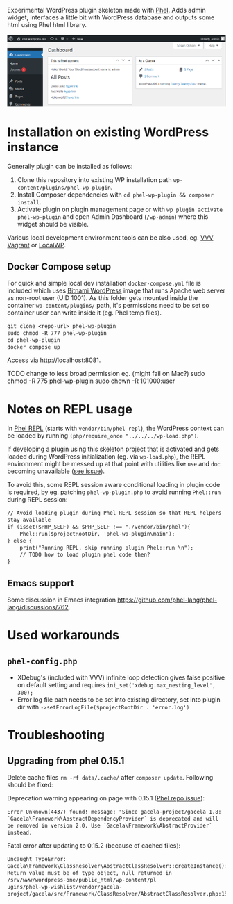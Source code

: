 Experimental WordPress plugin skeleton made with [Phel](https://phel-lang.org/).
Adds admin widget, interfaces a little bit with WordPress database and outputs some html using Phel html library.

![Image of WordPress 6.6.1 Admin Dashboard with this plugin installed](demo.png "WordPress 6.6.1 Admin Dashboard with this plugin installed")

# Installation on existing WordPress instance

Generally plugin can be installed as follows:

1) Clone this repository into existing WP installation path `wp-content/plugins/phel-wp-plugin`.
2) Install Composer dependencies with `cd phel-wp-plugin && composer install`.
3) Activate plugin on plugin management page or with `wp plugin activate phel-wp-plugin` and open Admin Dashboard (`/wp-admin`) where this widget should be visible.

Various local development environment tools can be also used, eg. [VVV Vagrant](https://varyingvagrantvagrants.org/) or [LocalWP](https://localwp.com/).

## Docker Compose setup

For quick and simple local dev installation `docker-compose.yml` file is included which uses [Bitnami WordPress](https://hub.docker.com/r/bitnami/wordpress/) image that runs Apache web server as non-root user (UID 1001). As this folder gets mounted inside the container `wp-content/plugins/` path, it's permissions need to be set  so container user can write inside it (eg. Phel temp files).

```
git clone <repo-url> phel-wp-plugin
sudo chmod -R 777 phel-wp-plugin
cd phel-wp-plugin
docker compose up
```
Access via http://localhost:8081.


TODO change to less broad permission eg. (might fail on Mac?)
sudo chmod -R 775 phel-wp-plugin
sudo chown -R 101000:user

# Notes on REPL usage
In [Phel REPL](https://phel-lang.org/documentation/repl/) (starts with `vendor/bin/phel repl`), the WordPress context can be loaded by running `(php/require_once "../../../wp-load.php")`.

If developing a plugin using this skeleton project that is activated and gets loaded during WordPress initialization (eg. via `wp-load.php`), the REPL environment might be messed up at that point with utilities like `use` and `doc` becoming unavailable ([see issue](https://github.com/phel-lang/phel-lang/issues/766)).

To avoid this, some REPL session aware conditional loading in plugin code is required, by eg. patching `phel-wp-plugin.php` to avoid running `Phel::run` during REPL session: 

```
// Avoid loading plugin during Phel REPL session so that REPL helpers stay available
if (isset($PHP_SELF) && $PHP_SELF !== "./vendor/bin/phel"){
	Phel::run($projectRootDir, 'phel-wp-plugin\main');
} else {
	print("Running REPL, skip running plugin Phel::run \n");
	// TODO how to load plugin phel code then?
}
```

## Emacs support
Some discussion in Emacs integration https://github.com/phel-lang/phel-lang/discussions/762.

# Used workarounds

## `phel-config.php`

- XDebug's (included with VVV) infinite loop detection gives false positive on default setting and requires `ini_set('xdebug.max_nesting_level', 300);`
- Error log file path needs to be set into existing directory, set into plugin dir with `->setErrorLogFile($projectRootDir . 'error.log')`

# Troubleshooting
## Upgrading from phel 0.15.1
Delete cache files `rm -rf data/.cache/` after `composer update`. Following should be fixed:

Deprecation warning appearing on page with 0.15.1 ([Phel repo issue](https://github.com/phel-lang/web-skeleton/issues/4)):
```
Error Unknown(4437) found! message: "Since gacela-project/gacela 1.8: `Gacela\Framework\AbstractDependencyProvider` is deprecated and will be removed in version 2.0. Use `Gacela\Framework\AbstractProvider` instead.
```

Fatal error after updating to 0.15.2 (because of cached files):
```
Uncaught TypeError: Gacela\Framework\ClassResolver\AbstractClassResolver::createInstance(): Return value must be of type object, null returned in /srv/www/wordpress-one/public_html/wp-content/pl
ugins/phel-wp-wishlist/vendor/gacela-project/gacela/src/Framework/ClassResolver/AbstractClassResolver.php:151
```
